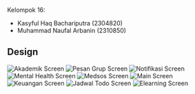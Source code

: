 Kelompok 16:
- Kasyful Haq Bachariputra (2304820)
- Muhammad Naufal Arbanin (2310850)

## Design
![Akademik Screen](https://github.com/user-attachments/assets/e6eb1adc-649c-4446-820b-53a93bd0e094)
![Pesan   Grup Screen](https://github.com/user-attachments/assets/cb7587a5-67af-4fca-bab7-3a84a49afb1b)
![Notifikasi Screen](https://github.com/user-attachments/assets/aa845411-f5f0-4040-a284-c5eb6bb9a703)
![Mental Health Screen](https://github.com/user-attachments/assets/7db4bd62-a43f-4de9-846f-82c96aa48d7b)
![Medsos Screen](https://github.com/user-attachments/assets/2acfeb90-5dab-4ada-a72a-2d5d54fc4b78)
![Main Screen](https://github.com/user-attachments/assets/3003c92b-36bd-4a40-9c26-c7212e18b2e4)
![Keuangan Screen](https://github.com/user-attachments/assets/510e558c-d736-4658-aef2-86de8638004c)
![Jadwal   Todo Screen](https://github.com/user-attachments/assets/952d1d5a-2ab0-49c6-aef0-f09b670e8b07)
![Elearning Screen](https://github.com/user-attachments/assets/5d38c58f-d609-4a4f-a95a-f2a5aa19e45c)
